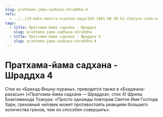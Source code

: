```yaml
---
slug: prathama-jama-sadhana-shraddha-4
refs:
  - ../../19-maha-mantra-svyatoe-imya/343-1981-08-30-b1-chetyre-vida-namabhasy.md
tags:
  - title: Пратхама-йама садхана - Шраддха
    slug: prathama-jama-sadhana-shraddha
  - title: Пратхама-йама садхана - Шраддха 4
    slug: prathama-jama-sadhana-shraddha-4
---
```


# Пратхама-йама садхана - Шраддха 4

Стих из «Брихад-Вишну-пураны», приводится также в «Бхаджана-рахасье» («Пратхама-йама садхана — Шраддха», стих 4) Шрилы Бхактивинода Тхакура: «Просто однажды повторив Святое Имя Господа Хари, греховный человек может противостоять реакциям большего количества грехов, чем он способен совершить».


